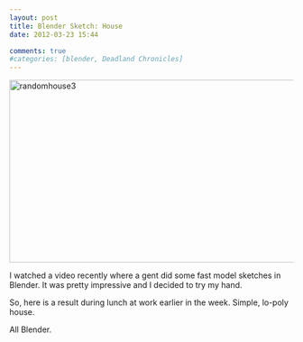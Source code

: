 ```yaml
---
layout: post
title: Blender Sketch: House
date: 2012-03-23 15:44

comments: true
#categories: [blender, Deadland Chronicles]
---
```

<a href="http://www.cubelabmedia.com/wp-content/uploads/2012/03/randomhouse3.png"><img class=" wp-image-202 alignleft" alt="randomhouse3" src="http://www.cubelabmedia.com/wp-content/uploads/2012/03/randomhouse3.png" width="576" height="324" /></a>

I watched a video recently where a gent did some fast model sketches in Blender. It was pretty impressive and I decided to try my hand.

So, here is a result during lunch at work earlier in the week. Simple, lo-poly house.

All Blender.
